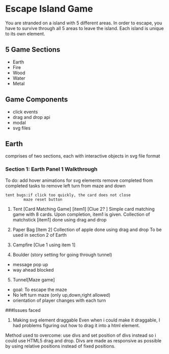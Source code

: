 # Escape Island Game
You are stranded on a island with 5 different areas. In order to escape, you have to survive through all 5 areas to leave the island. Each island is unique to its own element. 

## 5 Game Sections
* Earth
* Fire
* Wood
* Water
* Metal

## Game Components
* click events
* drag and drop api
* modal
* svg files

## Earth
comprises of two sections, each with interactive objects in svg file format


### Section 1: Earth Panel 1 Walkthrough

To do: add hover animations for svg elements 
    remove completed from completed tasks
    to remove left turn from maze and down
    
    tent bugs:if click too quickly, the card does not close
            maze reset button

1. Tent [Card Matching Game] [item1] [Clue 2? ]
Simple card matching game with 8 cards.
Upon completion, item1 is given.
Collection of matchstick [item1] done using drag and drop

2. Paper Bag [Item 2]
Collection of apple done using drag and drop
To be used in section 2 of Earth

3. Campfire [Clue 1 using item 1]



4. Boulder (story setting for going through tunnel)
- message pop up
- way ahead blocked

5. Tunnel[Maze game]
- goal: To escape the maze
- No left turn maze (only up,down,right allowed)
- orientation of player changes with each turn


###Issues faced
1. Making svg element draggable
Even when i could make it draggable, I had problems figuring out how to drag it into a html element. 

Method used to overcome: use divs and set position of divs instead so i could use HTML5 drag and drop. Divs are made as responsive as possible by using relative positions instead of fixed positions.





